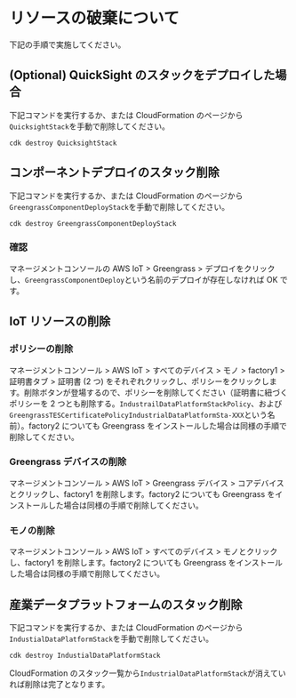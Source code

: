 # リソースの破棄について

下記の手順で実施してください。

## (Optional) QuickSight のスタックをデプロイした場合

下記コマンドを実行するか、または CloudFormation のページから`QuicksightStack`を手動で削除してください。

```
cdk destroy QuicksightStack
```

## コンポーネントデプロイのスタック削除

下記コマンドを実行するか、または CloudFormation のページから`GreengrassComponentDeployStack`を手動で削除してください。

```
cdk destroy GreengrassComponentDeployStack
```

### 確認

マネージメントコンソールの AWS IoT > Greengrass > デプロイをクリックし、`GreengrassComponentDeploy`という名前のデプロイが存在しなければ OK です。

## IoT リソースの削除

### ポリシーの削除

マネージメントコンソール > AWS IoT > すべてのデバイス > モノ > factory1 > 証明書タブ > 証明書 (2 つ) をそれぞれクリックし、ポリシーをクリックします。削除ボタンが登場するので、ポリシーを削除してください（証明書に紐づくポリシーを 2 つとも削除する。`IndustrailDataPlatformStackPolicy`、および`GreengrassTESCertificatePolicyIndustrialDataPlatformSta-XXX`という名前）。factory2 についても Greengrass をインストールした場合は同様の手順で削除してください。

### Greengrass デバイスの削除

マネージメントコンソール > AWS IoT > Greengrass デバイス > コアデバイスとクリックし、factory1 を削除します。factory2 についても Greengrass をインストールした場合は同様の手順で削除してください。

### モノの削除

マネージメントコンソール > AWS IoT > すべてのデバイス > モノとクリックし、factory1 を削除します。factory2 についても Greengrass をインストールした場合は同様の手順で削除してください。

## 産業データプラットフォームのスタック削除

下記コマンドを実行するか、または CloudFormation のページから`IndustialDataPlatformStack`を手動で削除してください。

```
cdk destroy IndustialDataPlatformStack
```

CloudFormation のスタック一覧から`IndustrialDataPlatformStack`が消えていれば削除は完了となります。
